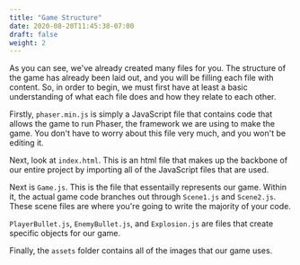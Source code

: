 ```yaml
---
title: "Game Structure"
date: 2020-08-20T11:45:38-07:00
draft: false
weight: 2
---
```


As you can see, we've already created many files for you. The structure of the game has already been laid out, and you will be filling each file with content. So, in order to begin, we must first have at least a basic understanding of what each file does and how they relate to each other.

Firstly, `phaser.min.js` is simply a JavaScript file that contains code that allows the game to run Phaser, the framework we are using to make the game. You don't have to worry about this file very much, and you won't be editing it.

Next, look at `index.html`. This is an html file that makes up the backbone of our entire project by importing all of the JavaScript files that are used.

Next is `Game.js`. This is the file that essentailly represents our game. Within it, the actual game code branches out through `Scene1.js` and `Scene2.js`. These scene files are where you're going to write the majority of your code.

`PlayerBullet.js`, `EnemyBullet.js`, and `Explosion.js` are files that create specific objects for our game.

Finally, the `assets` folder contains all of the images that our game uses.

